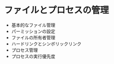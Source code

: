 # ファイルとプロセスの管理

- 基本的なファイル管理  
- パーミッションの設定  
- ファイルの所有者管理  
- ハードリンクとシンボリックリンク  
- プロセス管理  
- プロセスの実行優先度  
